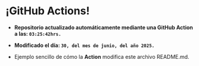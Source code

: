 # ¡GitHub Actions!
* **Repositorio actualizado automáticamente mediante una GitHub Action a las: `03:25:42hrs.`**
* **Modificado el día: `30, del mes de junio, del año 2025.`**

* Ejemplo sencillo de cómo la **Action** modifica este archivo README.md.
